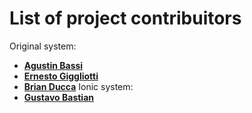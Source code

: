 # List of project contribuitors
Original system:
* **[Agustin Bassi](https://github.com/agustinBassi)**
* **[Ernesto Giggliotti](https://github.com/ernesto-g)**
* **[Brian Ducca](https://github.com/brianducca)**
Ionic system:
* **[Gustavo Bastian](https://github.com/gustavobastian)**